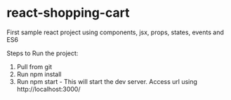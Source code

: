 # react-shopping-cart
First sample react project using components, jsx, props, states, events and ES6

Steps to Run the project:
1. Pull from git
2. Run npm install
3. Run npm start  - This will start the dev server. Access url using http://localhost:3000/

